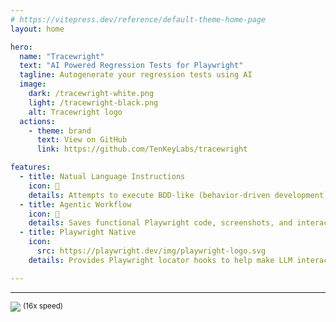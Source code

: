 ```yaml
---
# https://vitepress.dev/reference/default-theme-home-page
layout: home

hero:
  name: "Tracewright"
  text: "AI Powered Regression Tests for Playwright"
  tagline: Autogenerate your regression tests using AI
  image:
    dark: /tracewright-white.png
    light: /tracewright-black.png
    alt: Tracewright logo
  actions:
    - theme: brand
      text: View on GitHub
      link: https://github.com/TenKeyLabs/tracewright

features:
  - title: Natual Language Instructions
    icon: 📝
    details: Attempts to execute BDD-like (behavior-driven development) tasks for websites
  - title: Agentic Workflow
    icon: 🤖
    details: Saves functional Playwright code, screenshots, and interactable HTML elements for each step
  - title: Playwright Native
    icon:
      src: https://playwright.dev/img/playwright-logo.svg
    details: Provides Playwright locator hooks to help make LLM interactions be more efficient

---
```

---

![](https://raw.githubusercontent.com/TenKeyLabs/tracewright/images/images/tracewright-mantle-shareclass.gif)
<sup>(16x speed)</sup>
